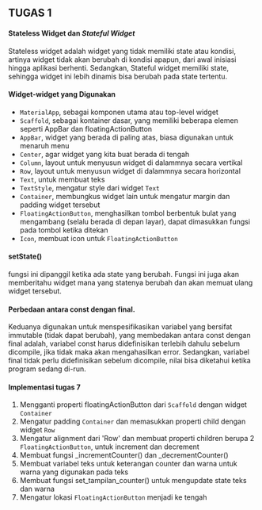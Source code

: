 ## TUGAS 1

#### Stateless Widget dan *Stateful Widget*
Stateless widget adalah widget yang tidak memiliki state atau kondisi, artinya widget tidak akan berubah di kondisi apapun, dari awal inisiasi hingga aplikasi berhenti.
Sedangkan, Stateful widget memiliki state, sehingga widget ini lebih dinamis bisa berubah pada state tertentu.

#### Widget-widget yang Digunakan
-   `MaterialApp`, sebagai komponen utama atau top-level widget  
-   `Scaffold`, sebagai kontainer dasar, yang memiliki beberapa elemen seperti AppBar dan floatingActionButton 
-   `AppBar`, widget yang berada di paling atas, biasa digunakan untuk menaruh menu
-   `Center`, agar widget yang kita buat berada di tengah
-   `Column`, layout untuk menyusun widget di dalammnya secara vertikal
-   `Row`, layout untuk menyusun widget di dalammnya secara horizontal
-   `Text`, untuk membuat teks
-   `TextStyle`, mengatur style dari widget `Text`
-   `Container`, membungkus widget lain untuk mengatur margin dan padding widget tersebut
-   `FloatingActionButton`, menghasilkan tombol berbentuk bulat yang mengambang (selalu berada di depan layar), dapat dimasukkan fungsi pada tombol ketika ditekan
-   `Icon`, membuat icon untuk `FloatingActionButton`

#### setState()
fungsi ini dipanggil ketika ada state yang berubah. Fungsi ini juga akan memberitahu widget mana yang statenya berubah dan akan memuat ulang widget tersebut.

#### Perbedaan antara const dengan final.
Keduanya digunakan untuk menspesifikasikan variabel yang bersifat immutable (tidak dapat berubah), yang membedakan antara const dengan final adalah, variabel const harus didefinisikan terlebih dahulu sebelum dicompile, jika tidak maka akan mengahasilkan error. Sedangkan, variabel final tidak perlu didefinisikan sebelum dicompile, nilai bisa diketahui ketika program sedang di-run.

#### Implementasi tugas 7
1. Mengganti properti floatingActionButton dari `Scaffold` dengan widget `Container`
2. Mengatur padding `Container` dan memasukkan properti child dengan widget `Row`
3. Mengatur alignment dari 'Row' dan membuat properti children berupa 2 `FloatingActionButton`, untuk increment dan decrement
4. Membuat fungsi _incrementCounter() dan _decrementCounter()
5. Membuat variabel teks untuk keterangan counter dan warna untuk warna yang digunakan pada teks
6. Membuat fungsi set_tampilan_counter() untuk mengupdate state teks dan warna
7. Mengatur lokasi `FloatingActionButton` menjadi ke tengah


